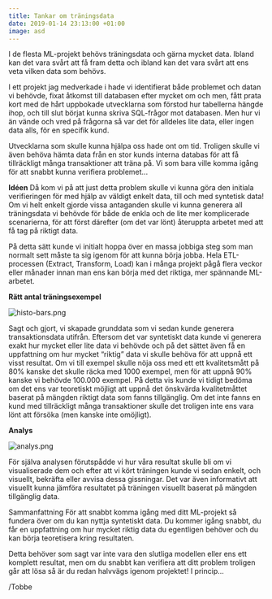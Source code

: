 ```yaml
---
title: Tankar om träningsdata
date: 2019-01-14 23:13:00 +01:00
image: asd
---
```


I de flesta ML-projekt behövs träningsdata och gärna mycket data. Ibland kan det vara svårt att få fram detta och ibland kan det vara svårt att ens veta vilken data som behövs. 

I ett projekt jag medverkade i hade vi identifierat både problemet och datan vi behövde, fixat åtkomst till databasen efter mycket om och men, fått prata kort med de hårt uppbokade utvecklarna som förstod hur tabellerna hängde ihop, och till slut börjat kunna skriva SQL-frågor mot databasen. Men hur vi än vände och vred på frågorna så var det för alldeles lite data, eller ingen data alls, för en specifik kund.

Utvecklarna som skulle kunna hjälpa oss hade ont om tid. Troligen skulle vi även behöva hämta data från en stor kunds interna databas för att få tillräckligt många transaktioner att träna på. Vi som bara ville komma igång för att snabbt kunna verifiera problemet...

**Idéen**
Då kom vi på att just detta problem skulle vi kunna göra den initiala verifieringen för med hjälp av väldigt enkelt data, till och med syntetisk data! Om vi helt enkelt gjorde vissa antaganden skulle vi kunna generera all träningsdata vi behövde för både de enkla och de lite mer komplicerade scenarierna, för att först därefter (om det var lönt) återuppta arbetet med att få tag på riktigt data.

På detta sätt kunde vi initialt hoppa över en massa jobbiga steg som man normalt sett måste ta sig igenom för att kunna börja jobba. Hela ETL-processen (Extract, Transform, Load) kan i många projekt pågå flera veckor eller månader innan man ens kan börja med det riktiga, mer spännande ML-arbetet.

**Rätt antal träningsexempel**

![histo-bars.png](/uploads/histo-bars.png)

Sagt och gjort, vi skapade grunddata som vi sedan kunde generera transaktionsdata utifrån. Eftersom det var syntetiskt data kunde vi generera exakt hur mycket eller lite data vi behövde och på det sättet även få en uppfattning om hur mycket “riktig” data vi skulle behöva för att uppnå ett visst resultat. Om vi till exempel skulle nöja oss med ett ett kvalitetsmått på 80% kanske det skulle räcka med 1000 exempel, men för att uppnå 90% kanske vi behövde 100.000 exempel. På detta vis kunde vi tidigt bedöma om det ens var teoretiskt möjligt att uppnå det önskvärda kvalitetmåttet baserat på mängden riktigt data som fanns tillgänglig. Om det inte fanns en kund med tillräckligt många transaktioner skulle det troligen inte ens vara lönt att försöka (men kanske inte omöjligt).

**Analys**

![analys.png](/uploads/analys.png)

För själva analysen förutspådde vi hur våra resultat skulle bli om vi visualiserade dem och efter att vi kört träningen kunde vi sedan enkelt, och visuellt, bekräfta eller avvisa dessa gissningar. Det var även informativt att visuellt kunna jämföra resultatet på träningen visuellt baserat på mängden tillgänglig data.

Sammanfattning
För att snabbt komma igång med ditt ML-projekt så fundera över om du kan nyttja syntetiskt data. Du kommer igång snabbt, du får en uppfattning om hur mycket riktig data du egentligen behöver och du kan börja teoretisera kring resultaten. 

Detta behöver som sagt var inte vara den slutliga modellen eller ens ett komplett resultat, men om du snabbt kan verifiera att ditt problem troligen går att lösa så är du redan halvvägs igenom projektet! I princip… 

/Tobbe
